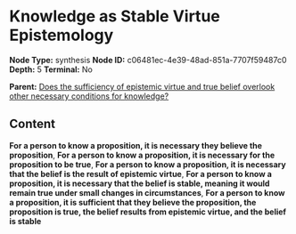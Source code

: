 # Knowledge as Stable Virtue Epistemology

**Node Type:** synthesis
**Node ID:** c06481ec-4e39-48ad-851a-7707f59487c0
**Depth:** 5
**Terminal:** No

**Parent:** [Does the sufficiency of epistemic virtue and true belief overlook other necessary conditions for knowledge?](does-the-sufficiency-of-epistemic-virtue-and-true-belief-overlook-other-necessary-conditions-for-knowledge-antithesis-ede6ad97-fb63-407e-8d46-e8637e579fbe.md)

## Content

**For a person to know a proposition, it is necessary they believe the proposition**, **For a person to know a proposition, it is necessary for the proposition to be true**, **For a person to know a proposition, it is necessary that the belief is the result of epistemic virtue**, **For a person to know a proposition, it is necessary that the belief is stable, meaning it would remain true under small changes in circumstances**, **For a person to know a proposition, it is sufficient that they believe the proposition, the proposition is true, the belief results from epistemic virtue, and the belief is stable**
